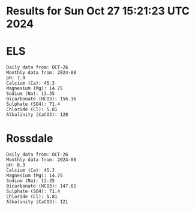 # Results for Sun Oct 27 15:21:23 UTC 2024
# ELS
```
Daily data from: OCT-26
Monthly data from: 2024-08
pH: 7.9
Calcium (Ca): 45.3
Magnesium (Mg): 14.75
Sodium (Na): 13.35
Bicarbonate (HCO3): 156.16
Sulphate (SO4): 71.4
Chloride (Cl): 5.81
Alkalinity (CaCO3): 128
```
# Rossdale
```
Daily data from: OCT-26
Monthly data from: 2024-08
pH: 8.3
Calcium (Ca): 45.3
Magnesium (Mg): 14.75
Sodium (Na): 13.35
Bicarbonate (HCO3): 147.62
Sulphate (SO4): 71.4
Chloride (Cl): 5.81
Alkalinity (CaCO3): 121
```
